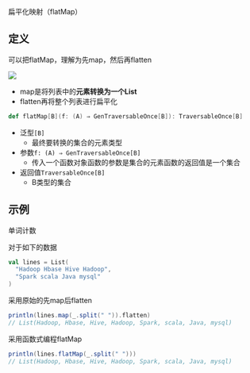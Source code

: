  扁平化映射（flatMap）


## 定义

可以把flatMap，理解为先map，然后再flatten

![](../../../markdown_img/Pasted%20image%2020220924144824.png)


-   map是将列表中的**元素转换为一个List**
-   flatten再将整个列表进行扁平化

```scala
def flatMap[B](f: (A) ⇒ GenTraversableOnce[B]): TraversableOnce[B]
```


* 泛型`[B]`
	* 最终要转换的集合的元素类型
* 参数`f: (A) ⇒ GenTraversableOnce[B]`
	* 传入一个函数对象函数的参数是集合的元素函数的返回值是一个集合
* 返回值`TraversableOnce[B]`
	* B类型的集合


## 示例

单词计数

对于如下的数据

```scala
val lines = List(  
  "Hadoop Hbase Hive Hadoop",  
  "Spark scala Java mysql"  
)
```

采用原始的先map后flatten

```scala
println(lines.map(_.split(" ")).flatten)  
// List(Hadoop, Hbase, Hive, Hadoop, Spark, scala, Java, mysql)
```

采用函数式编程flatMap

```scala
println(lines.flatMap(_.split(" ")))
// List(Hadoop, Hbase, Hive, Hadoop, Spark, scala, Java, mysql)
```